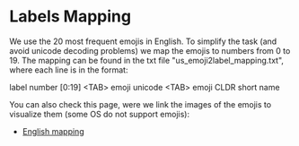 Labels Mapping
=====

We use the 20 most frequent emojis in English. To simplify the task (and avoid unicode decoding problems) we map the emojis to numbers from 0 to 19. The mapping can be found in the txt file "us_emoji2label_mapping.txt", where each line is in the format:

label number [0:19] \<TAB\> emoji unicode \<TAB\> emoji CLDR short name

You can also check this page, were we link the images of the emojis to visualize them (some OS do not support emojis):

* [English mapping](https://fvancesco.github.io/tmp/labels_us.html)

